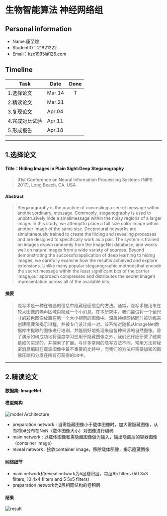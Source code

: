 # 生物智能算法 神经网络组

## Personal information
- Name:康至煊
- StudentID：21821222
- Email：kzx1995@126.com

## Timeline
  Task | Date | Done
  ------- | ------- | :-------:
  1.选择论文 | Mar.14 |   T
  2.精读论文 | Mar.21 | 
  3.复现论文 | Apr.04 |
  4.完成对比试验 | Apr.11 | 
  5.形成报告 | Apr.18 |
*****
## 1.选择论文
#### Title：Hiding Images in Plain Sight:Deep Steganography
> 31st Conference on Neural Information Processing Systems (NIPS 2017), Long Beach, CA, USA
#### Abstract
> Steganography is the practice of concealing a secret message within another,ordinary, message. Commonly, steganography is used to unobtrusively hide a smallmessage within the noisy regions of a larger image. In this study, we attemptto place a full size color image within another image of the same size. Deepneural networks are simultaneously trained to create the hiding and revealing processes and are designed to specifically work as a pair. The system is trained on images drawn randomly from the ImageNet database, and works well on naturalimages from a wide variety of sources. Beyond demonstrating the successfulapplication of deep learning to hiding images, we carefully examine how the resultis achieved and explore extensions. Unlike many popular steganographic methodsthat encode the secret message within the least significant bits of the carrier image,our approach compresses and distributes the secret image’s representation across all of the available bits.
#### 摘要
> 隐写术是一种在普通的信息中隐藏秘密信息的方法。通常，隐写术被用来在较大图像的噪声区域内隐藏一个小消息。在本研究中，我们尝试将一个全尺寸的彩色图像放置在另一个大小相同的图像中。深层神经网络同时被训练来创建隐藏和揭示过程，并被专门设计成一对。该系统对随机从ImageNet数据库中提取的图像进行培训，并能很好地处理来自各种来源的自然图像。除了演示如何成功地将深度学习应用于隐藏图像之外，我们还仔细研究了结果是如何实现的，并探索了扩展。与许多常用的隐写方法不同，常用方法将秘密消息编码在载波图像中最不重要的比特中，而我们的方法将需要加密的图像压缩和分发在所有可获得的bit中。
*****
## 2.精读论文
#### 数据集: ImageNet
#### 模型架构
![model Architecture](https://github.com/jialei0701/ANN/blob/master/%E5%BA%B7%E8%87%B3%E7%85%8A21821222/%E8%AE%BA%E6%96%87%E5%9B%BE%E7%89%871.JPG)
- preparation network : 当需隐藏图像小于载体图像时，加大需隐藏图像，从而将bit分布在NxN（载体图像大小）对图像进行编码
- main network : 以载体图像和需隐藏图像做为输入，输出隐藏后的容器图像（container image）
- reveal network : 接收container image，移除载体图像，揭示隐藏图像
#### 网络细节
- main network和reveal network为5层卷积层，每层65 filters (50 3x3 filters, 10 4x4 filters and 5 5x5 filters)
- preparation network为2层相同结构的卷积层
#### 结果
![result](https://github.com/jialei0701/ANN/blob/master/%E5%BA%B7%E8%87%B3%E7%85%8A21821222/%E8%AE%BA%E6%96%87%E5%9B%BE%E7%89%872.JPG)
